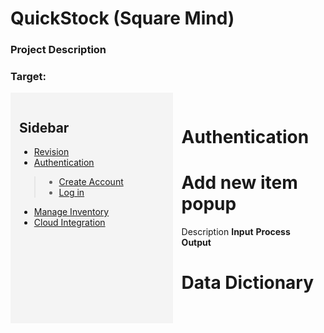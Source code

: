 # QuickStock (Square Mind)
### Project Description
### Target: 

<div style="display: flex;">

  <div style="background-color: #f4f4f4; padding: 1em; width: 300px;">
    <h2>Sidebar</h2>

  - [Revision](../README_FILES./1_SQUAREMIND_Revision.md)     
  - [Authentication](../README_FILES./2_SQUAREMIND_Authentication.md)
  > - [Create Account](../README_FILES./1_SQUAREMIND_Authentication/1_CreateAccount.md)
  > - [Log in](../README_FILES./1_SQUAREMIND_Authentication/2_LogIn.md)

  - [Manage Inventory](../README_FILES./3_SQUAREMIND_ManageInventory.md) 
  - [Cloud Integration](../README_FILES./4_SQUAREMIND_CloudIntegration.md)
  </div>

  <div style="flex-grow: 1; padding: 1em;">

  # Authentication
  
  # Add new item popup
  Description
  **Input**
  **Process**
  **Output**

  # Data Dictionary
<table here>

  </div>
</div>

